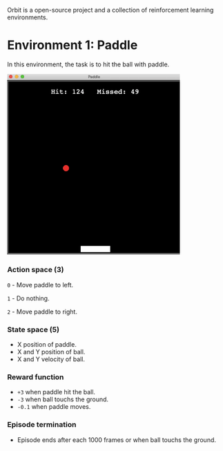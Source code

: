 Orbit is a open-source project and a collection of reinforcement learning environments.

# Environment 1: Paddle

In this environment, the task is to hit the ball with paddle. 

<img src=paddle/wall.gif width="400">

### Action space (3)

`0` - Move paddle to left.

`1` - Do nothing.

`2` - Move paddle to right.

### State space (5)

- X position of paddle.
- X and Y position of ball.
- X and Y velocity of ball.

### Reward function

- `+3` when paddle hit the ball.
- `-3` when ball touchs the ground.
- `-0.1` when paddle moves.

### Episode termination

- Episode ends after each 1000 frames or when ball touchs the ground.
